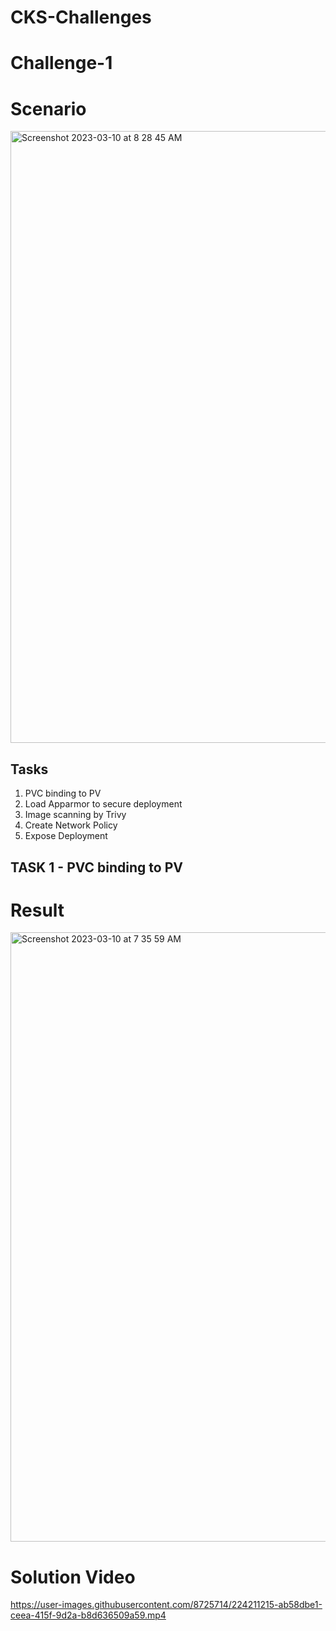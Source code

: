 # CKS-Challenges

# Challenge-1

# Scenario

<img width="979" alt="Screenshot 2023-03-10 at 8 28 45 AM" src="https://user-images.githubusercontent.com/8725714/224212235-86164a13-88f2-40fb-b83f-d52b1d849064.png">


## Tasks

 1. PVC binding to PV
 2. Load Apparmor to secure deployment
 3. Image scanning by Trivy
 4. Create Network Policy
 5. Expose Deployment


## TASK 1 - PVC binding to PV

# Result

<img width="975" alt="Screenshot 2023-03-10 at 7 35 59 AM" src="https://user-images.githubusercontent.com/8725714/224209964-50024511-994a-4bff-b404-b1659fec967d.png">

# Solution Video

https://user-images.githubusercontent.com/8725714/224211215-ab58dbe1-ceea-415f-9d2a-b8d636509a59.mp4
